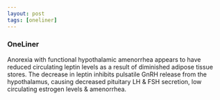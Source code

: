 ```yaml
---
layout: post
tags: [oneliner]
---
```



### OneLiner

Anorexia with functional hypothalamic amenorrhea appears to have reduced circulating leptin levels as a result of diminished adipose tissue stores. The decrease in leptin inhibits pulsatile GnRH release from the hypothalamus, causing decreased pituitary LH & FSH secretion, low circulating estrogen levels & amenorrhea.
